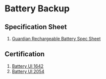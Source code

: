 # Battery Backup

## Specification Sheet
1. [Guardian Rechargeable Battery Spec Sheet](/uploads/guardian-rechargeable-battery-spec-sheet.pdf "Guardian Rechargeable Battery Spec Sheet")

## Certification
1. [Battery Ul 1642](/uploads/battery-ul-1642.pdf "Battery Ul 1642")
2. [Battery Ul 2054](/uploads/battery-ul-2054.pdf "Battery Ul 2054")



